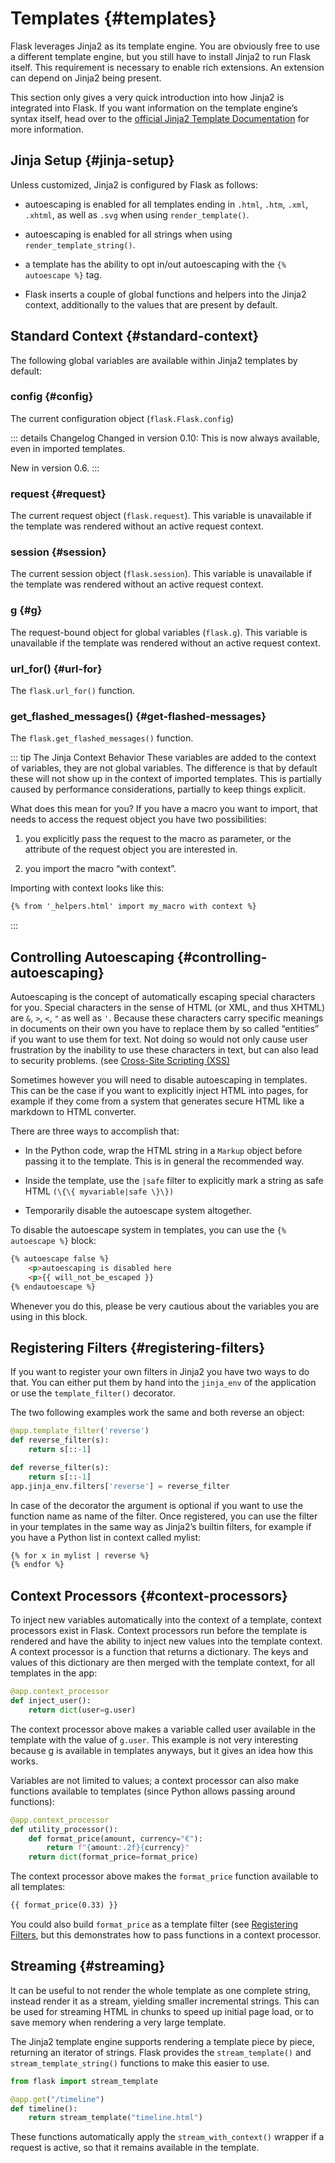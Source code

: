 # Templates {#templates}

Flask leverages Jinja2 as its template engine. You are obviously free to use a different template engine, but you still have to install Jinja2 to run Flask itself. This requirement is necessary to enable rich extensions. An extension can depend on Jinja2 being present.

This section only gives a very quick introduction into how Jinja2 is integrated into Flask. If you want information on the template engine’s syntax itself, head over to the [official Jinja2 Template Documentation](https://jinja.palletsprojects.com/templates/) for more information.

## Jinja Setup {#jinja-setup}

Unless customized, Jinja2 is configured by Flask as follows:

- autoescaping is enabled for all templates ending in `.html`, `.htm`, `.xml`, `.xhtml`, as well as `.svg` when using `render_template()`.

- autoescaping is enabled for all strings when using `render_template_string()`.

- a template has the ability to opt in/out autoescaping with the `{% autoescape %}` tag.

- Flask inserts a couple of global functions and helpers into the Jinja2 context, additionally to the values that are present by default.

## Standard Context {#standard-context}

The following global variables are available within Jinja2 templates by default:

### config {#config}

The current configuration object (`flask.Flask.config`)

::: details Changelog
Changed in version 0.10: This is now always available, even in imported templates.

New in version 0.6.
:::

### request {#request}

The current request object (`flask.request`). This variable is unavailable if the template was rendered without an active request context.

### session {#session}

The current session object (`flask.session`). This variable is unavailable if the template was rendered without an active request context.

### g {#g}

The request-bound object for global variables (`flask.g`). This variable is unavailable if the template was rendered without an active request context.

### url_for() {#url-for}

The `flask.url_for()` function.

### get_flashed_messages() {#get-flashed-messages}

The `flask.get_flashed_messages()` function.

::: tip The Jinja Context Behavior
These variables are added to the context of variables, they are not global variables. The difference is that by default these will not show up in the context of imported templates. This is partially caused by performance considerations, partially to keep things explicit.

What does this mean for you? If you have a macro you want to import, that needs to access the request object you have two possibilities:

1. you explicitly pass the request to the macro as parameter, or the attribute of the request object you are interested in.

2. you import the macro “with context”.

Importing with context looks like this:

```html
{% from '_helpers.html' import my_macro with context %}
```
:::

## Controlling Autoescaping {#controlling-autoescaping}

Autoescaping is the concept of automatically escaping special characters for you. Special characters in the sense of HTML (or XML, and thus XHTML) are `&`, `>`, `<`, `"` as well as `'`. Because these characters carry specific meanings in documents on their own you have to replace them by so called “entities” if you want to use them for text. Not doing so would not only cause user frustration by the inability to use these characters in text, but can also lead to security problems. (see [Cross-Site Scripting (XSS)](/python/flask/user_guide/security#cross-site-scripting-xss)

Sometimes however you will need to disable autoescaping in templates. This can be the case if you want to explicitly inject HTML into pages, for example if they come from a system that generates secure HTML like a markdown to HTML converter.

There are three ways to accomplish that:

- In the Python code, wrap the HTML string in a `Markup` object before passing it to the template. This is in general the recommended way.

- Inside the template, use the `|safe` filter to explicitly mark a string as safe HTML `(\{\{ myvariable|safe \}\})`

- Temporarily disable the autoescape system altogether.

To disable the autoescape system in templates, you can use the `{% autoescape %}` block:

```html
{% autoescape false %}
    <p>autoescaping is disabled here
    <p>{{ will_not_be_escaped }}
{% endautoescape %}
```

Whenever you do this, please be very cautious about the variables you are using in this block.

## Registering Filters {#registering-filters}

If you want to register your own filters in Jinja2 you have two ways to do that. You can either put them by hand into the `jinja_env` of the application or use the `template_filter()` decorator.

The two following examples work the same and both reverse an object:

```python
@app.template_filter('reverse')
def reverse_filter(s):
    return s[::-1]

def reverse_filter(s):
    return s[::-1]
app.jinja_env.filters['reverse'] = reverse_filter
```

In case of the decorator the argument is optional if you want to use the function name as name of the filter. Once registered, you can use the filter in your templates in the same way as Jinja2’s builtin filters, for example if you have a Python list in context called mylist:

```html
{% for x in mylist | reverse %}
{% endfor %}
```

## Context Processors {#context-processors}

To inject new variables automatically into the context of a template, context processors exist in Flask. Context processors run before the template is rendered and have the ability to inject new values into the template context. A context processor is a function that returns a dictionary. The keys and values of this dictionary are then merged with the template context, for all templates in the app:

```python
@app.context_processor
def inject_user():
    return dict(user=g.user)
```

The context processor above makes a variable called user available in the template with the value of `g.user`. This example is not very interesting because g is available in templates anyways, but it gives an idea how this works.

Variables are not limited to values; a context processor can also make functions available to templates (since Python allows passing around functions):

```python
@app.context_processor
def utility_processor():
    def format_price(amount, currency="€"):
        return f"{amount:.2f}{currency}"
    return dict(format_price=format_price)
```

The context processor above makes the `format_price` function available to all templates:

```html
{{ format_price(0.33) }}
```

You could also build `format_price` as a template filter (see [Registering Filters](/python/flask/user_guide/template#registering-filters), but this demonstrates how to pass functions in a context processor.

## Streaming {#streaming}

It can be useful to not render the whole template as one complete string, instead render it as a stream, yielding smaller incremental strings. This can be used for streaming HTML in chunks to speed up initial page load, or to save memory when rendering a very large template.

The Jinja2 template engine supports rendering a template piece by piece, returning an iterator of strings. Flask provides the `stream_template()` and `stream_template_string()` functions to make this easier to use.

```python
from flask import stream_template

@app.get("/timeline")
def timeline():
    return stream_template("timeline.html")
```

These functions automatically apply the `stream_with_context()` wrapper if a request is active, so that it remains available in the template.